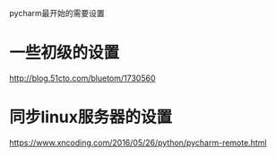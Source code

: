 pycharm最开始的需要设置

# 一些初级的设置

http://blog.51cto.com/bluetom/1730560


# 同步linux服务器的设置

https://www.xncoding.com/2016/05/26/python/pycharm-remote.html
